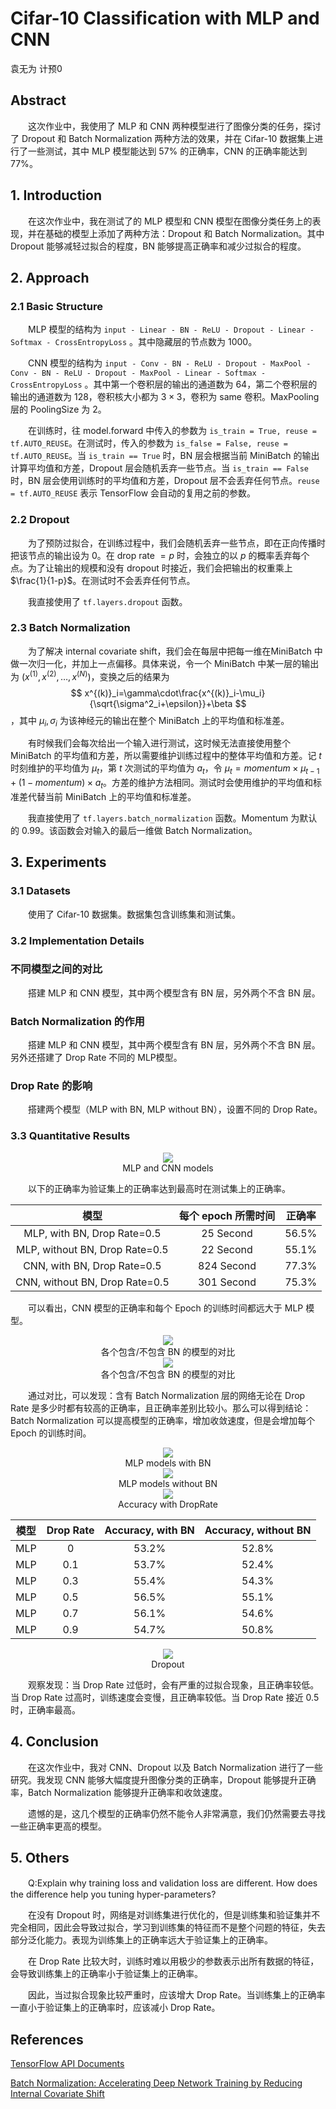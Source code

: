 # Cifar-10 Classification with MLP and CNN 

袁无为 计预0

## Abstract

　　这次作业中，我使用了 MLP 和 CNN 两种模型进行了图像分类的任务，探讨了 Dropout 和 Batch Normalization 两种方法的效果，并在 Cifar-10 数据集上进行了一些测试，其中 MLP 模型能达到 $57\%$ 的正确率，CNN 的正确率能达到 $77\%$。

## 1. Introduction

　　在这次作业中，我在测试了的 MLP 模型和 CNN 模型在图像分类任务上的表现，并在基础的模型上添加了两种方法：Dropout 和 Batch Normalization。其中 Dropout 能够减轻过拟合的程度，BN 能够提高正确率和减少过拟合的程度。

## 2. Approach

### 2.1 Basic Structure

　　MLP 模型的结构为 `input - Linear - BN - ReLU - Dropout - Linear - Softmax - CrossEntropyLoss`  。其中隐藏层的节点数为 $1000$。

　　CNN 模型的结构为  `input - Conv - BN - ReLU - Dropout - MaxPool - Conv - BN - ReLU - Dropout - MaxPool - Linear - Softmax - CrossEntropyLoss` 。其中第一个卷积层的输出的通道数为 $64$，第二个卷积层的输出的通道数为 $128$，卷积核大小都为 $3\times 3$，卷积为 same 卷积。MaxPooling 层的 PoolingSize 为 2。

　　在训练时，往 model.forward 中传入的参数为 `is_train = True, reuse = tf.AUTO_REUSE`。在测试时，传入的参数为 `is_false = False, reuse = tf.AUTO_REUSE`。当 `is_train == True` 时，BN 层会根据当前 MiniBatch 的输出计算平均值和方差，Dropout 层会随机丢弃一些节点。当 `is_train == False` 时，BN 层会使用训练时的平均值和方差，Dropout 层不会丢弃任何节点。`reuse = tf.AUTO_REUSE` 表示 TensorFlow 会自动的复用之前的参数。

### 2.2 Dropout

　　为了预防过拟合，在训练过程中，我们会随机丢弃一些节点，即在正向传播时把该节点的输出设为 0。在 drop rate $= p$ 时，会独立的以 $p$ 的概率丢弃每个点。为了让输出的规模和没有 dropout 时接近，我们会把输出的权重乘上 $\frac{1}{1-p}$。在测试时不会丢弃任何节点。

　　我直接使用了 `tf.layers.dropout` 函数。

### 2.3 Batch Normalization

　　为了解决 internal covariate shift，我们会在每层中把每一维在MiniBatch 中做一次归一化，并加上一点偏移。具体来说，令一个 MiniBatch 中某一层的输出为 $(x^{(1)},x^{(2)},\ldots,x^{(N)})$，变换之后的结果为
$$
x^{(k)}_i=\gamma\cdot\frac{x^{(k)}_i-\mu_i}{\sqrt{\sigma^2_i+\epsilon}}+\beta
$$
，其中 $\mu_i,\sigma_i$ 为该神经元的输出在整个 MiniBatch 上的平均值和标准差。

　　有时候我们会每次给出一个输入进行测试，这时候无法直接使用整个 MiniBatch 的平均值和方差，所以需要维护训练过程中的整体平均值和方差。记 $t$ 时刻维护的平均值为 $\mu_t$，第 $t$ 次测试的平均值为 $a_t$，令 $\mu_t= momentum \times \mu_{t-1}+(1-momentum) \times a_t$。方差的维护方法相同。测试时会使用维护的平均值和标准差代替当前 MiniBatch 上的平均值和标准差。

　　我直接使用了 `tf.layers.batch_normalization` 函数。Momentum 为默认的 0.99。该函数会对输入的最后一维做 Batch Normalization。

## 3. Experiments

### 3.1 Datasets

　　使用了 Cifar-10 数据集。数据集包含训练集和测试集。

### 3.2 Implementation Details

### 不同模型之间的对比

　　搭建 MLP 和 CNN 模型，其中两个模型含有 BN 层，另外两个不含 BN 层。

### Batch Normalization 的作用

　　搭建 MLP 和 CNN 模型，其中两个模型含有 BN 层，另外两个不含 BN 层。另外还搭建了 Drop Rate 不同的 MLP模型。 

### Drop Rate 的影响

　　搭建两个模型（MLP with BN, MLP without BN），设置不同的 Drop Rate。

### 3.3 Quantitative Results

<center>
<img src="MLPandCNN.png">
<br>
<div>MLP and CNN models</div>
</center>

　　以下的正确率为验证集上的正确率达到最高时在测试集上的正确率。

|              模型              | 每个 epoch 所需时间 |  正确率  |
| :----------------------------: | :-----------------: | :------: |
|  MLP, with BN, Drop Rate=0.5   |      25 Second      | $56.5\%$ |
| MLP, without BN, Drop Rate=0.5 |      22 Second      | $55.1\%$ |
|  CNN, with BN, Drop Rate=0.5   |     824 Second      | $77.3\%$ |
| CNN, without BN, Drop Rate=0.5 |     301 Second      | $75.3\%$ |

　　可以看出，CNN 模型的正确率和每个 Epoch 的训练时间都远大于 MLP 模型。

<center>
<img src="BN.png">
<br>
<div>各个包含/不包含 BN 的模型的对比</div>
</center>

<center>
<img src="MLPDropRate.png">
<br>
<div>各个包含/不包含 BN 的模型的对比</div>
</center>

　　通过对比，可以发现：含有 Batch Normalization 层的网络无论在 Drop Rate 是多少时都有较高的正确率，且正确率差别比较小。那么可以得到结论：Batch Normalization 可以提高模型的正确率，增加收敛速度，但是会增加每个 Epoch 的训练时间。

<center>
<img src="MLPwithBN.png">
<br>
<div>MLP models with BN</div>
</center>

<center>
<img src="MLPwithoutBN.png">
<br>
<div>MLP models without BN</div>
</center>

<center>
<img src="DropRate.png">
<br>
<div>Accuracy with DropRate</div>
</center>

| 模型 | Drop Rate | Accuracy, with BN | Accuracy, without BN |
| :--: | :-------: | :---------------: | :------------------: |
| MLP  |     0     |     $53.2\%$      |       $52.8\%$       |
| MLP  |    0.1    |     $53.7\%$      |       $52.4\%$       |
| MLP  |    0.3    |     $55.4\%$      |       $54.3\%$       |
| MLP  |    0.5    |     $56.5\%$      |       $55.1\%$       |
| MLP  |    0.7    |     $56.1\%$      |       $54.6\%$       |
| MLP  |    0.9    |     $54.7\%$      |       $50.8\%$       |


<center>
<img src="Dropout.png">
<br>
<div>Dropout</div>
</center>


　　观察发现：当 Drop Rate 过低时，会有严重的过拟合现象，且正确率较低。当 Drop Rate 过高时，训练速度会变慢，且正确率较低。当 Drop Rate 接近 0.5 时，正确率最高。

## 4. Conclusion

　　在这次作业中，我对 CNN、Dropout 以及 Batch Normalization 进行了一些研究。我发现 CNN 能够大幅度提升图像分类的正确率，Dropout 能够提升正确率，Batch Normalization 能够提升正确率和收敛速度。

　　遗憾的是，这几个模型的正确率仍然不能令人非常满意，我们仍然需要去寻找一些正确率更高的模型。

## 5. Others

　　Q:Explain why training loss and validation loss are different. How does the difference help you tuning hyper-parameters? 

　　在没有 Dropout 时，网络是对训练集进行优化的，但是训练集和验证集并不完全相同，因此会导致过拟合，学习到训练集的特征而不是整个问题的特征，失去部分泛化能力。表现为训练集上的正确率远大于验证集上的正确率。

　　在 Drop Rate 比较大时，训练时难以用极少的参数表示出所有数据的特征，会导致训练集上的正确率小于验证集上的正确率。

　　因此，当过拟合现象比较严重时，应该增大 Drop Rate。当训练集上的正确率一直小于验证集上的正确率时，应该减小 Drop Rate。

## References

[TensorFlow API Documents](https://www.tensorflow.org/versions/r1.13/api_docs/python/tf/ )

[Batch Normalization: Accelerating Deep Network Training by Reducing Internal Covariate Shift](https://arxiv.org/pdf/1502.03167.pdf)
